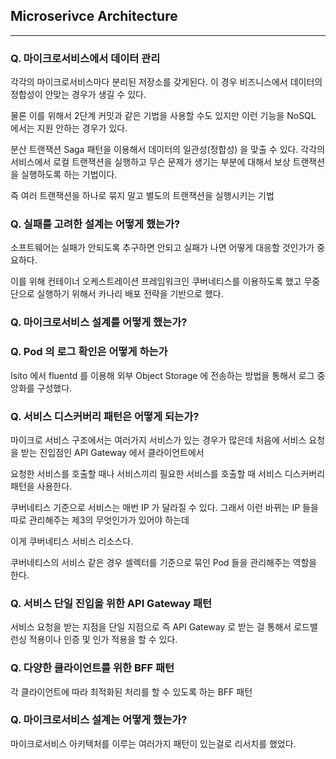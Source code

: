 ## Microserivce Architecture

***

### Q. 마이크로서비스에서 데이터 관리

각각의 마이크로서비스마다 분리된 저장소를 갖게된다. 이 경우 비즈니스에서 데이터의 정합성이 안맞는 경우가 생길 수 있다. 

물론 이를 위해서 2단계 커밋과 같은 기법을 사용할 수도 있지만 이런 기능을 NoSQL 에서는 지원 안하는 경우가 있다. 

분산 트랜잭션 Saga 패턴을 이용해서 데이터의 일관성(정합성) 을 맞출 수 있다. 각각의 서비스에서 로컬 트랜잭션을 실행하고 무슨 문제가 생기는 부분에 대해서 보상 트랜잭션을 실행하도록 하는 기법이다. 

즉 여러 트랜잭션을 하나로 묶지 말고 별도의 트랜잭션을 실행시키는 기법  

### Q. 실패를 고려한 설계는 어떻게 했는가? 

소프트웨어는 실패가 안되도록 추구하면 안되고 실패가 나면 어떻게 대응할 것인가가 중요하다. 

이를 위해 컨테이너 오케스트레이션 프레임워크인 쿠버네티스를 이용하도록 했고 무중단으로 실행하기 위해서 카나리 배포 전략을 기반으로 했다. 

### Q. 마이크로서비스 설계를 어떻게 했는가?
 
### Q. Pod 의 로그 확인은 어떻게 하는가 

Isito 에서 fluentd 를 이용해 외부 Object Storage 에 전송하는 방법을 통해서 로그 중앙화를 구성했다. 


### Q. 서비스 디스커버리 패턴은 어떻게 되는가? 

마이크로 서비스 구조에서는 여러가지 서비스가 있는 경우가 많은데 처음에 서비스 요청을 받는 진입점인 API Gateway 에서 클라이언트에서

요청한 서비스를 호출할 때나 서비스끼리 필요한 서비스를 호출할 때 서비스 디스커버리 패턴을 사용한다. 

쿠버네티스 기준으로 서비스는 매번 IP 가 달라질 수 있다. 그래서 이런 바뀌는 IP 들을 따로 관리해주는 제3의 무엇인가가 있어야 하는데 

이게 쿠버네티스 서비스 리소스다. 

쿠버네티스의 서비스 같은 경우 셀렉터를 기준으로 묶인 Pod 들을 관리해주는 역할을 한다. 

### Q. 서비스 단일 진입을 위한 API Gateway 패턴

서비스 요청을 받는 지점을 단일 지점으로 즉 API Gateway 로 받는 걸 통해서 로드밸런싱 적용이나 인증 및 인가 적용을 할 수 있다.

### Q. 다양한 클라이언트를 위한 BFF 패턴

각 클라이언트에 따라 최적화된 처리를 할 수 있도록 하는 BFF 패턴 


### Q. 마이크로서비스 설계는 어떻게 했는가? 

마이크로서비스 아키텍처를 이루는 여러가지 패턴이 있는걸로 리서치를 했었다.

 